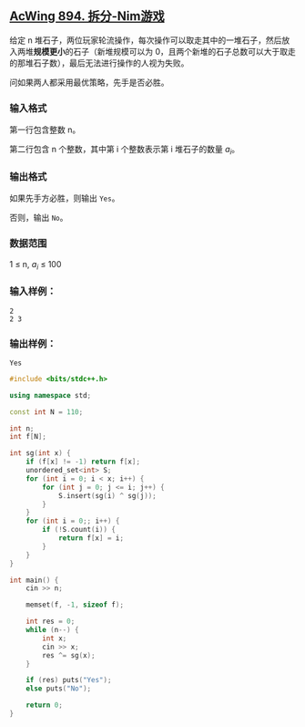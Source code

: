 ## [AcWing 894. 拆分-Nim游戏](https://www.acwing.com/problem/content/896/)

给定 n 堆石子，两位玩家轮流操作，每次操作可以取走其中的一堆石子，然后放入两堆**规模更小**的石子（新堆规模可以为 0，且两个新堆的石子总数可以大于取走的那堆石子数），最后无法进行操作的人视为失败。

问如果两人都采用最优策略，先手是否必胜。

### **输入格式**

第一行包含整数 n。

第二行包含 n 个整数，其中第 i 个整数表示第 i 堆石子的数量 $a_i$。

### **输出格式**

如果先手方必胜，则输出 `Yes`。

否则，输出 `No`。

### **数据范围**

1 ≤ n, $a_i$ ≤ 100

### **输入样例：**

```
2
2 3
```

### **输出样例：**

```
Yes
```

```cpp
#include <bits/stdc++.h>

using namespace std;

const int N = 110;

int n;
int f[N];

int sg(int x) {
    if (f[x] != -1) return f[x];
    unordered_set<int> S;
    for (int i = 0; i < x; i++) {
        for (int j = 0; j <= i; j++) {
            S.insert(sg(i) ^ sg(j));
        }
    }
    for (int i = 0;; i++) {
        if (!S.count(i)) {
            return f[x] = i;
        }
    }
}

int main() {
    cin >> n;

    memset(f, -1, sizeof f);

    int res = 0;
    while (n--) {
        int x;
        cin >> x;
        res ^= sg(x);
    }

    if (res) puts("Yes");
    else puts("No");

    return 0;
}
```